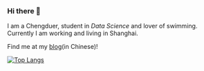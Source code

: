 ### Hi there 👋

I am a Chengduer, student in *Data Science* and lover of swimming. Currently I am working and living in Shanghai.

Find me at my [blog](https://www.michaeltan.org)(in Chinese)!

[![Top Langs](https://github-readme-stats.vercel.app/api/top-langs/?username=MichaelTan9999&layout=compact&theme=dark)](https://github.com/anuraghazra/github-readme-stats)


<!--
**MichaelTan9999/MichaelTan9999** is a ✨ _special_ ✨ repository because its `README.md` (this file) appears on your GitHub profile.

Here are some ideas to get you started:

- 🔭 I’m currently working on ...
- 🌱 I’m currently learning ...
- 👯 I’m looking to collaborate on ...
- 🤔 I’m looking for help with ...
- 💬 Ask me about ...
- 📫 How to reach me: ...
- 😄 Pronouns: ...
- ⚡ Fun fact: ...
-->
